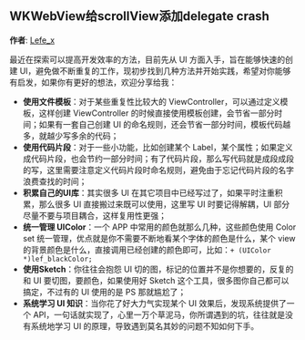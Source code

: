 WKWebView给scrollView添加delegate crash
--------
**作者**: [Lefe_x](https://weibo.com/u/5953150140)

最近在探索可以提高开发效率的方法，目前先从 UI 方面入手，旨在能够快速的创建 UI，避免做不断重复的工作，现初步找到几种方法并开始实践，希望对你能够有启发，如果你有更好的想法，欢迎分享给我：

- **使用文件模板**：对于某些重复性比较大的 ViewController，可以通过定义模板，这样创建 ViewController 的时候直接使用模板创建，会节省一部分时间；如果有一套自己创建 UI 的命名规则，还会节省一部分时间，模板代码越多，就越少写多余的代码；
- **使用代码片段**：对于一些小功能，比如创建某个 Label，某个属性；如果定义成代码片段，也会节约一部分时间；有了代码片段，那么写代码就是成段成段的写，这里需要注意定义代码片段时命名规则，避免由于忘记代码片段的名字浪费查找的时间；
- **积累自己的UI库**：其实很多 UI 在其它项目中已经写过了，如果平时注重积累，那么很多 UI 直接搬过来既可以使用，这里写 UI 时要记得解耦，UI 部分尽量不要与项目耦合，这样复用性更强；
- **统一管理 UIColor**：一个 APP 中常用的颜色就那么几种，这些颜色使用 Color set 统一管理，优点就是你不需要不断地看某个字体的颜色是什么，某个 view 的背景颜色是什么，直接调用已经创建的颜色即可，比如：`+ (UIColor *)lef_blackColor;`
- **使用Sketch**：你往往会抱怨 UI 切的图，标记的位置并不是你想要的，反复的和 UI 要切图，要颜色，如果使用好 Sketch 这个工具，很多图你自己都可以搞定，不过有的 UI 使用的是 PS 那就尴尬了；
- **系统学习 UI 知识**：当你花了好大力气实现某个 UI 效果后，发现系统提供了一个 API，一句话就实现了，心里一万个草泥马，你所谓遇到的坑，往往就是没有系统地学习 UI 的原理，导致遇到莫名其妙的问题不知如何下手。

